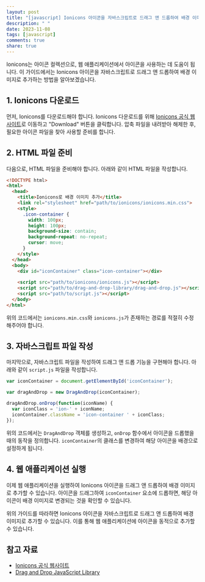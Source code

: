 ```yaml
---
layout: post
title: "[javascript] Ionicons 아이콘을 자바스크립트로 드래그 앤 드롭하여 배경 이미지로 추가하는 방법"
description: " "
date: 2023-11-08
tags: [javascript]
comments: true
share: true
---
```


Ionicons는 아이콘 컬렉션으로, 웹 애플리케이션에서 아이콘을 사용하는 데 도움이 됩니다. 이 가이드에서는 Ionicons 아이콘을 자바스크립트로 드래그 앤 드롭하여 배경 이미지로 추가하는 방법을 알아보겠습니다.

## 1. Ionicons 다운로드

먼저, Ionicons를 다운로드해야 합니다. Ionicons 다운로드를 위해 [Ionicons 공식 웹사이트](https://ionicons.com/)로 이동하고 "Download" 버튼을 클릭합니다. 압축 파일을 내려받아 해제한 후, 필요한 아이콘 파일을 찾아 사용할 준비를 합니다.

## 2. HTML 파일 준비

다음으로, HTML 파일을 준비해야 합니다. 아래와 같이 HTML 파일을 작성합니다.

```html
<!DOCTYPE html>
<html>
  <head>
    <title>Ionicons로 배경 이미지 추가</title>
    <link rel="stylesheet" href="path/to/ionicons/ionicons.min.css">
    <style>
      .icon-container {
        width: 100px;
        height: 100px;
        background-size: contain;
        background-repeat: no-repeat;
        cursor: move;
      }
    </style>
  </head>
  <body>
    <div id="iconContainer" class="icon-container"></div>
    
    <script src="path/to/ionicons/ionicons.js"></script>
    <script src="path/to/drag-and-drop-library/drag-and-drop.js"></script>
    <script src="path/to/script.js"></script>
  </body>
</html>
```

위의 코드에서는 `ionicons.min.css`와 `ionicons.js`가 존재하는 경로를 적절히 수정해주어야 합니다.

## 3. 자바스크립트 파일 작성

마지막으로, 자바스크립트 파일을 작성하여 드래그 앤 드롭 기능을 구현해야 합니다. 아래와 같이 `script.js` 파일을 작성합니다.

```javascript
var iconContainer = document.getElementById('iconContainer');

var dragAndDrop = new DragAndDrop(iconContainer);

dragAndDrop.onDrop(function(iconName) {
  var iconClass = 'ion-' + iconName;
  iconContainer.className = 'icon-container ' + iconClass;
});
```

위의 코드에서는 `DragAndDrop` 객체를 생성하고, `onDrop` 함수에서 아이콘을 드롭했을 때의 동작을 정의합니다. `iconContainer`의 클래스를 변경하여 해당 아이콘을 배경으로 설정하게 됩니다.

## 4. 웹 애플리케이션 실행

이제 웹 애플리케이션을 실행하여 Ionicons 아이콘을 드래그 앤 드롭하여 배경 이미지로 추가할 수 있습니다. 아이콘을 드래그하여 `iconContainer` 요소에 드롭하면, 해당 아이콘이 배경 이미지로 변경되는 것을 확인할 수 있습니다.

위의 가이드를 따라하면 Ionicons 아이콘을 자바스크립트로 드래그 앤 드롭하여 배경 이미지로 추가할 수 있습니다. 이를 통해 웹 애플리케이션에 아이콘을 동적으로 추가할 수 있습니다.

## 참고 자료
- [Ionicons 공식 웹사이트](https://ionicons.com/)
- [Drag and Drop JavaScript Library](https://github.com/lugolabs/dragdroplib)